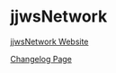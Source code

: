 # jjwsNetwork

[jjwsNetwork Website](https://jjws.tk/jjwsnetwork)

[Changelog Page](https://jjws600.github.io/jjwsNetwork)
